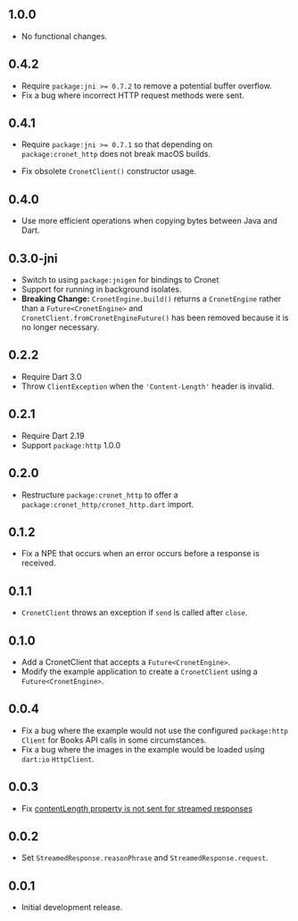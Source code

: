 ## 1.0.0

* No functional changes. 

## 0.4.2

* Require `package:jni >= 0.7.2` to remove a potential buffer overflow.
* Fix a bug where incorrect HTTP request methods were sent.

## 0.4.1
 
* Require `package:jni >= 0.7.1` so that depending on `package:cronet_http` 
  does not break macOS builds.

* Fix obsolete `CronetClient()` constructor usage.

## 0.4.0
 
* Use more efficient operations when copying bytes between Java and Dart.

## 0.3.0-jni

* Switch to using `package:jnigen` for bindings to Cronet
* Support for running in background isolates.
* **Breaking Change:** `CronetEngine.build()` returns a `CronetEngine` rather
  than a `Future<CronetEngine>` and `CronetClient.fromCronetEngineFuture()`
  has been removed because it is no longer necessary.

## 0.2.2

* Require Dart 3.0
* Throw `ClientException` when the `'Content-Length'` header is invalid.

## 0.2.1

* Require Dart 2.19
* Support `package:http` 1.0.0

## 0.2.0

* Restructure `package:cronet_http` to offer a
  `package:cronet_http/cronet_http.dart` import.

## 0.1.2

* Fix a NPE that occurs when an error occurs before a response is received.

## 0.1.1

* `CronetClient` throws an exception if `send` is called after `close`.

## 0.1.0

* Add a CronetClient that accepts a `Future<CronetEngine>`.
* Modify the example application to create a `CronetClient` using a
  `Future<CronetEngine>`.

## 0.0.4

* Fix a bug where the example would not use the configured `package:http`
  `Client` for Books API calls in some circumstances.
* Fix a bug where the images in the example would be loaded using `dart:io`
  `HttpClient`.

## 0.0.3

* Fix
  [contentLength property is not sent for streamed responses](https://github.com/dart-lang/http/issues/801)

## 0.0.2

* Set `StreamedResponse.reasonPhrase` and `StreamedResponse.request`. 

## 0.0.1

* Initial development release.
